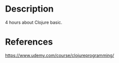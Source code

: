 
# Description

4 hours about Clojure basic.

# References

https://www.udemy.com/course/clojureprogramming/